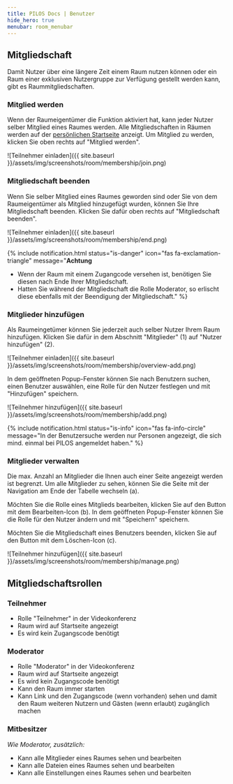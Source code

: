 ```yaml
---
title: PILOS Docs | Benutzer
hide_hero: true
menubar: room_menubar
---
```


## Mitgliedschaft

Damit Nutzer über eine längere Zeit einem Raum nutzen können oder ein Raum einer exklusiven Nutzergruppe zur Verfügung gestellt werden kann, gibt es Raummitgliedschaften.


### Mitglied werden

Wenn der Raumeigentümer die Funktion aktiviert hat, kann jeder Nutzer selber Mitglied eines Raumes werden. Alle Mitgliedschaften in Räumen werden auf der [persönlichen Startseite](../) anzeigt.
Um Mitglied zu werden, klicken Sie oben rechts auf "Mitglied werden".

![Teilnehmer einladen]({{ site.baseurl }}/assets/img/screenshots/room/membership/join.png)


### Mitgliedschaft beenden

Wenn Sie selber Mitglied eines Raumes geworden sind oder Sie von dem Raumeigentümer als Mitglied hinzugefügt wurden, können Sie Ihre Mitgliedschaft beenden.
Klicken Sie dafür oben rechts auf "Mitgliedschaft beenden".

![Teilnehmer einladen]({{ site.baseurl }}/assets/img/screenshots/room/membership/end.png)

{% include notification.html status="is-danger" icon="fas fa-exclamation-triangle" message="**Achtung**
* Wenn der Raum mit einem Zugangcode versehen ist, benötigen Sie diesen nach Ende Ihrer Mitgliedschaft.
* Hatten Sie während der Mitgliedschaft die Rolle Moderator, so erlischt diese ebenfalls mit der Beendigung der Mitgliedschaft." %}



### Mitglieder hinzufügen

Als Raumeingetümer können Sie jederzeit auch selber Nutzer Ihrem Raum hinzufügen. Klicken Sie dafür in dem Abschnitt "Mitglieder" (1) auf "Nutzer hinzufügen" (2).

![Teilnehmer einladen]({{ site.baseurl }}/assets/img/screenshots/room/membership/overview-add.png)

In dem geöffneten Popup-Fenster können Sie nach Benutzern suchen, einen Benutzer auswählen, eine Rolle für den Nutzer festlegen und mit "Hinzufügen" speichern.

![Teilnehmer hinzufügen]({{ site.baseurl }}/assets/img/screenshots/room/membership/add.png)

{% include notification.html status="is-info" icon="fas fa-info-circle" message="In der Benutzersuche werden nur Personen angezeigt, die sich mind. einmal bei PILOS angemeldet haben." %}

### Mitglieder verwalten

Die max. Anzahl an Mitglieder die Ihnen auch einer Seite angezeigt werden ist begrenzt. Um alle Mitglieder zu sehen, können Sie die Seite mit der Navigation am Ende der Tabelle wechseln (a).

Möchten Sie die Rolle eines Mitglieds bearbeiten, klicken Sie auf den Button mit dem Bearbeiten-Icon (b). In dem geöffneten Popup-Fenster können Sie die Rolle für den Nutzer ändern und mit "Speichern" speichern.

Möchten Sie die Mitgliedschaft eines Benutzers beenden, klicken Sie auf den Button mit dem Löschen-Icon (c).

![Teilnehmer hinzufügen]({{ site.baseurl }}/assets/img/screenshots/room/membership/manage.png)

## Mitgliedschaftsrollen

### Teilnehmer

* Rolle "Teilnehmer" in der Videokonferenz
* Raum wird auf Startseite angezeigt
* Es wird kein Zugangscode benötigt

### Moderator

* Rolle "Moderator" in der Videokonferenz
* Raum wird auf Startseite angezeigt
* Es wird kein Zugangscode benötigt
* Kann den Raum immer starten
* Kann Link und den Zugangscode (wenn vorhanden) sehen und damit den Raum weiteren Nutzern und Gästen (wenn erlaubt) zugänglich machen

### Mitbesitzer

*Wie Moderator, zusätzlich:* 
 
* Kann alle Mitglieder eines Raumes sehen und bearbeiten
* Kann alle Dateien eines Raumes sehen und bearbeiten
* Kann alle Einstellungen eines Raumes sehen und bearbeiten